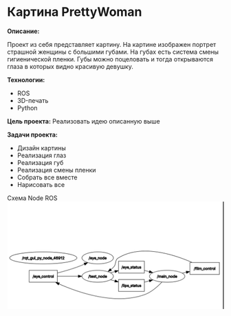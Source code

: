 # Картина PrettyWoman
**Описание:**

Проект из себя представляет картину. На картине изображен портрет страшной женщины с большими губами. 
На губах есть система смены гигиенической пленки. Губы можно поцеловать и тогда открываются глаза в которых видно красивую девушку.

**Технологии:**
- ROS
- 3D-печать
- Python

**Цель проекта:**
Реализовать идею описанную выше

**Задачи проекта:**
- Дизайн картины
- Реализация глаз
- Реализация губ
- Реализация смены пленки
- Собрать все вместе
- Нарисовать все

Схема Node ROS
![Node Scheme](/images/node_scheme_rqt.png)
